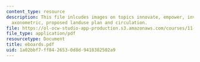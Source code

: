 ```yaml
---
content_type: resource
description: This file inlcudes images on topics innovate, empower, invest, overall
  axonometric, proposed landuse plan and circulation.
file: https://ol-ocw-studio-app-production.s3.amazonaws.com/courses/11-307-beijing-urban-design-studio-summer-2006/1a02bbf7ff8426530d8d9418382502a9_eboards.pdf
file_type: application/pdf
resourcetype: Document
title: eboards.pdf
uid: 1a02bbf7-ff84-2653-0d8d-9418382502a9
---
```

